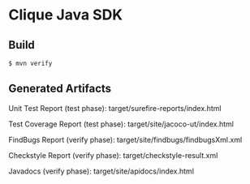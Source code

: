 # Clique Java SDK

## Build
```bash
$ mvn verify
```

## Generated Artifacts

Unit Test Report (test phase):
target/surefire-reports/index.html

Test Coverage Report (test phase):
target/site/jacoco-ut/index.html

FindBugs Report (verify phase):
target/site/findbugs/findbugsXml.xml

Checkstyle Report (verify phase):
target/checkstyle-result.xml

Javadocs (verify phase):
target/site/apidocs/index.html


